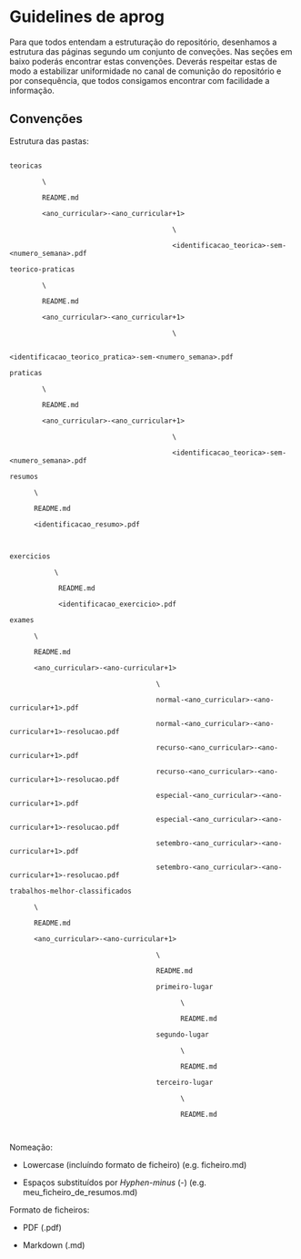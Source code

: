 # Guidelines de aprog



Para que todos entendam a estruturação do repositório, desenhamos a estrutura das páginas segundo um conjunto de conveções. Nas seções em baixo poderás encontrar estas convenções. Deverás respeitar estas de modo a estabilizar uniformidade no canal de comunição do repositório e por consequência, que todos consigamos encontrar com facilidade a informação.



## Convenções



Estrutura das pastas:



```

teoricas

        \

        README.md

        <ano_curricular>-<ano_curricular+1>

                                        \

                                        <identificacao_teorica>-sem-<numero_semana>.pdf

teorico-praticas

        \

        README.md

        <ano_curricular>-<ano_curricular+1>

                                        \

                                        <identificacao_teorico_pratica>-sem-<numero_semana>.pdf

praticas

        \

        README.md

        <ano_curricular>-<ano_curricular+1>

                                        \

                                        <identificacao_teorica>-sem-<numero_semana>.pdf

resumos

      \

      README.md

      <identificacao_resumo>.pdf



exercicios

           \

            README.md

            <identificacao_exercicio>.pdf

exames

      \

      README.md

      <ano_curricular>-<ano-curricular+1>

                                    \

                                    normal-<ano_curricular>-<ano-curricular+1>.pdf

                                    normal-<ano_curricular>-<ano-curricular+1>-resolucao.pdf

                                    recurso-<ano_curricular>-<ano-curricular+1>.pdf

                                    recurso-<ano_curricular>-<ano-curricular+1>-resolucao.pdf

                                    especial-<ano_curricular>-<ano-curricular+1>.pdf

                                    especial-<ano_curricular>-<ano-curricular+1>-resolucao.pdf

                                    setembro-<ano_curricular>-<ano-curricular+1>.pdf

                                    setembro-<ano_curricular>-<ano-curricular+1>-resolucao.pdf

trabalhos-melhor-classificados

      \

      README.md

      <ano_curricular>-<ano-curricular+1>

                                    \

                                    README.md

                                    primeiro-lugar

                                          \

                                          README.md

                                    segundo-lugar

                                          \

                                          README.md

                                    terceiro-lugar

                                          \

                                          README.md

      

```



Nomeação:



- Lowercase (incluíndo formato de ficheiro) (e.g. ficheiro.md)

- Espaços substituídos por *Hyphen-minus* (-) (e.g. meu_ficheiro_de_resumos.md)



Formato de ficheiros:



- PDF (.pdf)

- Markdown (.md)

